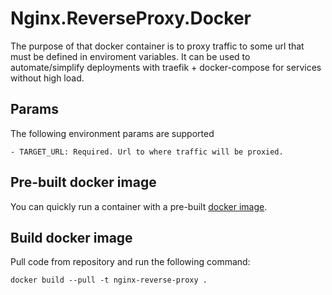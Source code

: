 # Nginx.ReverseProxy.Docker
The purpose of that docker container is to proxy traffic to some url that must be defined in enviroment variables. It can be used to automate/simplify deployments with traefik + docker-compose for services without high load.

## Params
The following environment params are supported
```
- TARGET_URL: Required. Url to where traffic will be proxied.
```

## Pre-built docker image
You can quickly run a container with a pre-built [docker image](https://hub.docker.com/r/phoenixsystemsag/nginx-reverse-proxy).

## Build docker image
Pull code from repository and run the following command:
```
docker build --pull -t nginx-reverse-proxy .
```
